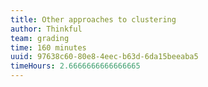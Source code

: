 ```yaml
---
title: Other approaches to clustering
author: Thinkful
team: grading
time: 160 minutes
uuid: 97638c60-80e8-4eec-b63d-6da15beeaba5
timeHours: 2.6666666666666665
---
```


<jupyter notebook-name="other_approaches_to_clustering" course-code="DSBC" />

